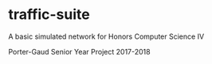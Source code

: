 # traffic-suite
A basic simulated network for Honors Computer Science IV

Porter-Gaud Senior Year Project 2017-2018

